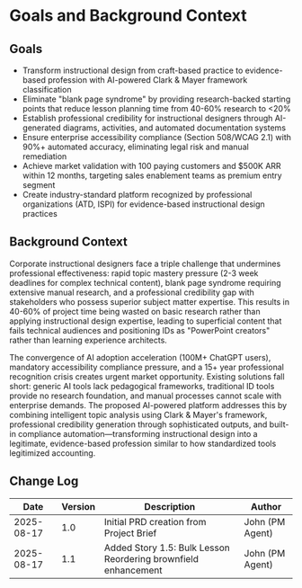 # Goals and Background Context

## Goals

- Transform instructional design from craft-based practice to evidence-based profession with AI-powered Clark & Mayer framework classification
- Eliminate "blank page syndrome" by providing research-backed starting points that reduce lesson planning time from 40-60% research to <20%
- Establish professional credibility for instructional designers through AI-generated diagrams, activities, and automated documentation systems
- Ensure enterprise accessibility compliance (Section 508/WCAG 2.1) with 90%+ automated accuracy, eliminating legal risk and manual remediation
- Achieve market validation with 100 paying customers and $500K ARR within 12 months, targeting sales enablement teams as premium entry segment
- Create industry-standard platform recognized by professional organizations (ATD, ISPI) for evidence-based instructional design practices

## Background Context

Corporate instructional designers face a triple challenge that undermines professional effectiveness: rapid topic mastery pressure (2-3 week deadlines for complex technical content), blank page syndrome requiring extensive manual research, and a professional credibility gap with stakeholders who possess superior subject matter expertise. This results in 40-60% of project time being wasted on basic research rather than applying instructional design expertise, leading to superficial content that fails technical audiences and positioning IDs as "PowerPoint creators" rather than learning experience architects.

The convergence of AI adoption acceleration (100M+ ChatGPT users), mandatory accessibility compliance pressure, and a 15+ year professional recognition crisis creates urgent market opportunity. Existing solutions fall short: generic AI tools lack pedagogical frameworks, traditional ID tools provide no research foundation, and manual processes cannot scale with enterprise demands. The proposed AI-powered platform addresses this by combining intelligent topic analysis using Clark & Mayer's framework, professional credibility generation through sophisticated outputs, and built-in compliance automation—transforming instructional design into a legitimate, evidence-based profession similar to how standardized tools legitimized accounting.

## Change Log

| Date | Version | Description | Author |
|------|---------|-------------|---------|
| 2025-08-17 | 1.0 | Initial PRD creation from Project Brief | John (PM Agent) |
| 2025-08-17 | 1.1 | Added Story 1.5: Bulk Lesson Reordering brownfield enhancement | John (PM Agent) |
